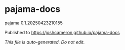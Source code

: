 # pajama-docs
pajama 0.1.20250423210155

Published to https://joshcameron.github.io/pajama-docs

*This file is auto-generated. Do not edit.*
